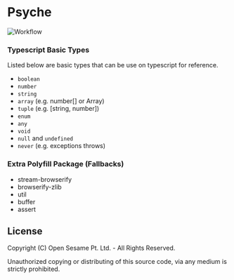 # Psyche

![Workflow](https://github.com/ffimnsr/psyche/workflows/NodeJS%20Flow/badge.svg)

### Typescript Basic Types

Listed below are basic types that can be use on typescript for reference.

- `boolean`
- `number`
- `string`
- `array` (e.g. number[] or Array<number>)
- `tuple` (e.g. [string, number])
- `enum`
- `any`
- `void`
- `null` and `undefined`
- `never` (e.g. exceptions throws)

### Extra Polyfill Package (Fallbacks)

- stream-browserify
- browserify-zlib
- util
- buffer
- assert

## License

Copyright (C) Open Sesame Pt. Ltd. - All Rights Reserved.

Unauthorized copying or distributing of this source code, via any medium is
strictly prohibited.

